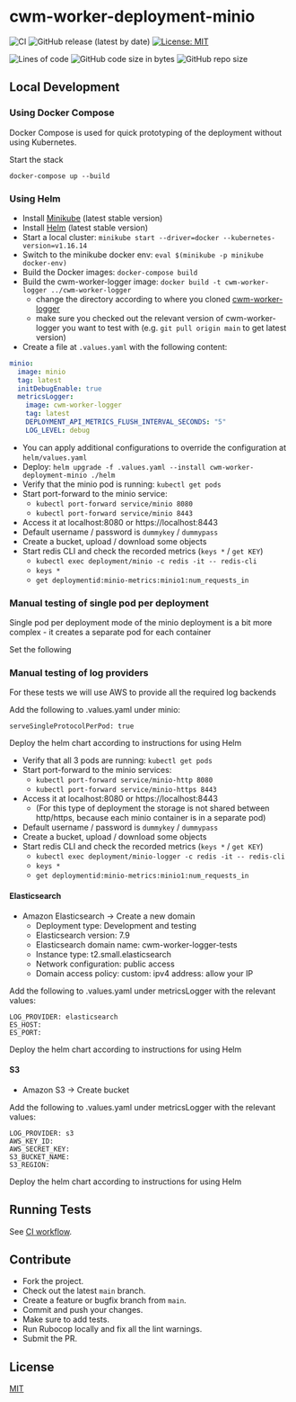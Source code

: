 # cwm-worker-deployment-minio

![CI](https://github.com/CloudWebManage/cwm-worker-deployment-minio/workflows/CI/badge.svg?branch=main&event=push)
![GitHub release (latest by date)](https://img.shields.io/github/v/release/CloudWebManage/cwm-worker-deployment-minio)
[![License: MIT](https://img.shields.io/badge/license-MIT-blue.svg)](https://github.com/CloudWebManage/cwm-worker-deployment-minio/blob/main/LICENSE)

![Lines of code](https://img.shields.io/tokei/lines/github/CloudWebManage/cwm-worker-deployment-minio?label=LOC)
![GitHub code size in bytes](https://img.shields.io/github/languages/code-size/CloudWebManage/cwm-worker-deployment-minio)
![GitHub repo size](https://img.shields.io/github/repo-size/CloudWebManage/cwm-worker-deployment-minio)

## Local Development

### Using Docker Compose

Docker Compose is used for quick prototyping of the deployment without using
Kubernetes.

Start the stack

```shell
docker-compose up --build
```

### Using Helm

- Install [Minikube](https://minikube.sigs.k8s.io/docs/) (latest stable version)
- Install [Helm](https://helm.sh/) (latest stable version)
- Start a local cluster: `minikube start --driver=docker --kubernetes-version=v1.16.14`
- Switch to the minikube docker env: `eval $(minikube -p minikube docker-env)`
- Build the Docker images: `docker-compose build`
- Build the cwm-worker-logger image: `docker build -t cwm-worker-logger ../cwm-worker-logger`
  - change the directory according to where you cloned [cwm-worker-logger](https://github.com/cloudwebmanage/cwm-worker-logger)
  - make sure you checked out the relevant version of cwm-worker-logger you want to test with (e.g. `git pull origin main` to get latest version)
- Create a file at `.values.yaml` with the following content:

```yaml
minio:
  image: minio
  tag: latest
  initDebugEnable: true
  metricsLogger:
    image: cwm-worker-logger
    tag: latest
    DEPLOYMENT_API_METRICS_FLUSH_INTERVAL_SECONDS: "5"
    LOG_LEVEL: debug
```

- You can apply additional configurations to override the configuration at `helm/values.yaml`
- Deploy: `helm upgrade -f .values.yaml --install cwm-worker-deployment-minio ./helm`
- Verify that the minio pod is running: `kubectl get pods`
- Start port-forward to the minio service:
  - `kubectl port-forward service/minio 8080`
  - `kubectl port-forward service/minio 8443`
- Access it at localhost:8080 or https://localhost:8443
- Default username / password is `dummykey` / `dummypass`
- Create a bucket, upload / download some objects
- Start redis CLI and check the recorded metrics (`keys *` / `get KEY`)
  - `kubectl exec deployment/minio -c redis -it -- redis-cli`
  - `keys *`
  - `get deploymentid:minio-metrics:minio1:num_requests_in`

### Manual testing of single pod per deployment

Single pod per deployment mode of the minio deployment is a bit more complex - it creates a separate pod for each container

Set the following 

### Manual testing of log providers

For these tests we will use AWS to provide all the required log backends

Add the following to .values.yaml under minio:

```
serveSingleProtocolPerPod: true
```

Deploy the helm chart according to instructions for using Helm

- Verify that all 3 pods are running: `kubectl get pods`
- Start port-forward to the minio services:
  - `kubectl port-forward service/minio-http 8080`
  - `kubectl port-forward service/minio-https 8443`
- Access it at localhost:8080 or https://localhost:8443
  - (For this type of deployment the storage is not shared between http/https, because each minio container is in a separate pod)
- Default username / password is `dummykey` / `dummypass`
- Create a bucket, upload / download some objects
- Start redis CLI and check the recorded metrics (`keys *` / `get KEY`)
  - `kubectl exec deployment/minio-logger -c redis -it -- redis-cli`
  - `keys *`
  - `get deploymentid:minio-metrics:minio1:num_requests_in`

#### Elasticsearch

* Amazon Elasticsearch -> Create a new domain
  * Deployment type: Development and testing
  * Elasticsearch version: 7.9
  * Elasticsearch domain name: cwm-worker-logger-tests
  * Instance type: t2.small.elasticsearch
  * Network configuration: public access
  * Domain access policy: custom: ipv4 address: allow your IP

Add the following to .values.yaml under metricsLogger with the relevant values:

```
LOG_PROVIDER: elasticsearch
ES_HOST: 
ES_PORT:
```

Deploy the helm chart according to instructions for using Helm

#### S3

* Amazon S3 -> Create bucket

Add the following to .values.yaml under metricsLogger with the relevant values:

```
LOG_PROVIDER: s3
AWS_KEY_ID: 
AWS_SECRET_KEY:
S3_BUCKET_NAME:
S3_REGION:
```

Deploy the helm chart according to instructions for using Helm

## Running Tests

See [CI workflow](.github/workflows/ci.yml).

## Contribute

- Fork the project.
- Check out the latest `main` branch.
- Create a feature or bugfix branch from `main`.
- Commit and push your changes.
- Make sure to add tests.
- Run Rubocop locally and fix all the lint warnings.
- Submit the PR.

## License

[MIT](./LICENSE)
